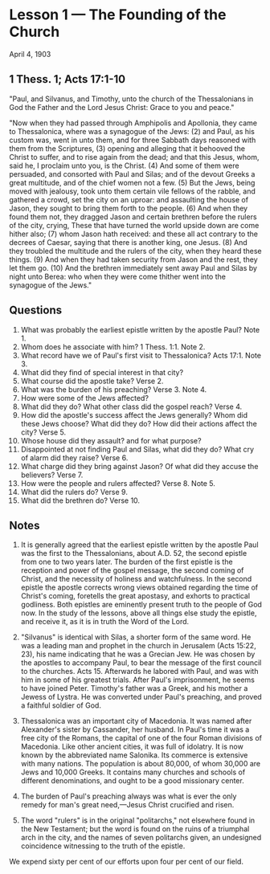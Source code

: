 # Lesson 1 — The Founding of the Church

April 4, 1903

## 1 Thess. 1; Acts 17:1-10

"Paul, and Silvanus, and Timothy, unto the church of the Thessalonians in God the Father and the Lord Jesus Christ: Grace to you and peace."

"Now when they had passed through Amphipolis and Apollonia, they came to Thessalonica, where was a synagogue of the Jews: (2) and Paul, as his custom was, went in unto them, and for three Sabbath days reasoned with them from the Scriptures, (3) opening and alleging that it behooved the Christ to suffer, and to rise again from the dead; and that this Jesus, whom, said he, I proclaim unto you, is the Christ. (4) And some of them were persuaded, and consorted with Paul and Silas; and of the devout Greeks a great multitude, and of the chief women not a few. (5) But the Jews, being moved with jealousy, took unto them certain vile fellows of the rabble, and gathered a crowd, set the city on an uproar: and assaulting the house of Jason, they sought to bring them forth to the people. (6) And when they found them not, they dragged Jason and certain brethren before the rulers of the city, crying, These that have turned the world upside down are come hither also; (7) whom Jason hath received: and these all act contrary to the decrees of Caesar, saying that there is another king, one Jesus. (8) And they troubled the multitude and the rulers of the city, when they heard these things. (9) And when they had taken security from Jason and the rest, they let them go. (10) And the brethren immediately sent away Paul and Silas by night unto Berea: who when they were come thither went into the synagogue of the Jews."

## Questions

1. What was probably the earliest epistle written by the apostle Paul? Note 1.
2. Whom does he associate with him? 1 Thess. 1:1. Note 2.
3. What record have we of Paul's first visit to Thessalonica? Acts 17:1. Note 3.
4. What did they find of special interest in that city?
5. What course did the apostle take? Verse 2.
6. What was the burden of his preaching? Verse 3. Note 4.
7. How were some of the Jews affected?
8. What did they do? What other class did the gospel reach? Verse 4.
9. How did the apostle's success affect the Jews generally? Whom did these Jews choose? What did they do? How did their actions affect the city? Verse 5.
10. Whose house did they assault? and for what purpose?
11. Disappointed at not finding Paul and Silas, what did they do? What cry of alarm did they raise? Verse 6.
12. What charge did they bring against Jason? Of what did they accuse the believers? Verse 7.
13. How were the people and rulers affected? Verse 8. Note 5.
14. What did the rulers do? Verse 9.
15. What did the brethren do? Verse 10.

## Notes

1. It is generally agreed that the earliest epistle written by the apostle Paul was the first to the Thessalonians, about A.D. 52, the second epistle from one to two years later. The burden of the first epistle is the reception and power of the gospel message, the second coming of Christ, and the necessity of holiness and watchfulness. In the second epistle the apostle corrects wrong views obtained regarding the time of Christ's coming, foretells the great apostasy, and exhorts to practical godliness. Both epistles are eminently present truth to the people of God now. In the study of the lessons, above all things else study the epistle, and receive it, as it is in truth the Word of the Lord.

2. "Silvanus" is identical with Silas, a shorter form of the same word. He was a leading man and prophet in the church in Jerusalem (Acts 15:22, 23), his name indicating that he was a Grecian Jew. He was chosen by the apostles to accompany Paul, to bear the message of the first council to the churches. Acts 15. Afterwards he labored with Paul, and was with him in some of his greatest trials. After Paul's imprisonment, he seems to have joined Peter. Timothy's father was a Greek, and his mother a Jewess of Lystra. He was converted under Paul's preaching, and proved a faithful soldier of God.

3. Thessalonica was an important city of Macedonia. It was named after Alexander's sister by Cassander, her husband. In Paul's time it was a free city of the Romans, the capital of one of the four Roman divisions of Macedonia. Like other ancient cities, it was full of idolatry. It is now known by the abbreviated name Salonika. Its commerce is extensive with many nations. The population is about 80,000, of whom 30,000 are Jews and 10,000 Greeks. It contains many churches and schools of different denominations, and ought to be a good missionary center.

4. The burden of Paul's preaching always was what is ever the only remedy for man's great need,—Jesus Christ crucified and risen.

5. The word "rulers" is in the original "politarchs," not elsewhere found in the New Testament; but the word is found on the ruins of a triumphal arch in the city, and the names of seven politarchs given, an undesigned coincidence witnessing to the truth of the epistle.

We expend sixty per cent of our efforts upon four per cent of our field.
